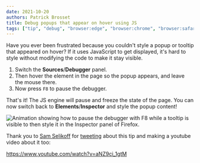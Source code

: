 ```yaml
---
date: 2021-10-20
authors: Patrick Brosset
title: Debug popups that appear on hover using JS
tags: ["tip", "debug", "browser:edge", "browser:chrome", "browser:safari", "browser:firefox"]
---
```


Have you ever been frustrated because you couldn't style a popup or tooltip that appeared on hover? If it uses JavaScript to get displayed, it's hard to style without modifying the code to make it stay visible.

1. Switch the **Sources**/**Debugger** panel.
1. Then hover the element in the page so the popup appears, and leave the mouse there.
1. Now press `F8` to pause the debugger.

That's it! The JS engine will pause and freeze the state of the page. You can now switch back to **Elements**/**Inspector** and style the popup content!

![Animation showing how to pause the debugger with F8 while a tooltip is visible to then style it in the Inspector panel of Firefox.](../../assets/img/debug-js-hover.gif)

Thank you to [Sam Selikoff](https://twitter.com/samselikoff) for [tweeting](https://twitter.com/samselikoff/status/1441142046492807176) about this tip and making a youtube video about it too:

https://www.youtube.com/watch?v=aNZ9ci_1gtM
